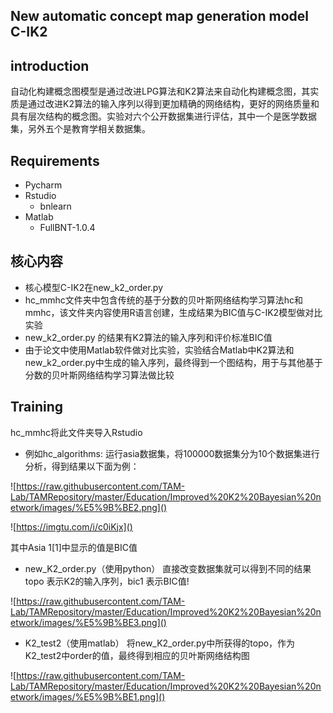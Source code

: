 ##  **New automatic concept map generation model C-IK2**
## introduction
自动化构建概念图模型是通过改进LPG算法和K2算法来自动化构建概念图，其实质是通过改进K2算法的输入序列以得到更加精确的网络结构，更好的网络质量和具有层次结构的概念图。实验对六个公开数据集进行评估，其中一个是医学数据集，另外五个是教育学相关数据集。
## Requirements

 

 - Pycharm
 - Rstudio
	 - bnlearn
 - Matlab
	 - FullBNT-1.0.4

## 核心内容

 - 核心模型C-IK2在new_k2_order.py
 - hc_mmhc文件夹中包含传统的基于分数的贝叶斯网络结构学习算法hc和mmhc，该文件夹内容使用R语言创建，生成结果为BIC值与C-IK2模型做对比实验
 - new_k2_order.py 的结果有K2算法的输入序列和评价标准BIC值
 - 由于论文中使用Matlab软件做对比实验，实验结合Matlab中K2算法和new_k2_order.py中生成的输入序列，最终得到一个图结构，用于与其他基于分数的贝叶斯网络结构学习算法做比较

## Training
hc_mmhc将此文件夹导入Rstudio 

 - 例如hc_algorithms:
    运行asia数据集，将100000数据集分为10个数据集进行分析，得到结果以下面为例：

![https://raw.githubusercontent.com/TAM-Lab/TAMRepository/master/Education/Improved%20K2%20Bayesian%20network/images/%E5%9B%BE2.png]()

![https://imgtu.com/i/c0iKjx]()

  其中Asia 1[1]中显示的值是BIC值

 - new_K2_order.py（使用python）
 直接改变数据集就可以得到不同的结果topo 表示K2的输入序列，bic1 表示BIC值!

![https://raw.githubusercontent.com/TAM-Lab/TAMRepository/master/Education/Improved%20K2%20Bayesian%20network/images/%E5%9B%BE3.png]()

 - K2_test2（使用matlab）
 将new_K2_order.py中所获得的topo，作为K2_test2中order的值，最终得到相应的贝叶斯网络结构图

 ![https://raw.githubusercontent.com/TAM-Lab/TAMRepository/master/Education/Improved%20K2%20Bayesian%20network/images/%E5%9B%BE1.png]()

